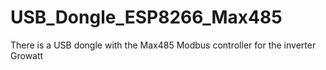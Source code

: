 # USB_Dongle_ESP8266_Max485
There is a USB dongle with the Max485 Modbus controller for the inverter Growatt
